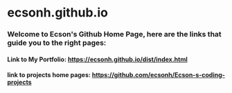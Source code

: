 # ecsonh.github.io
### Welcome to Ecson's Github Home Page, here are the links that guide you to the right pages:
#### Link to My Portfolio: https://ecsonh.github.io/dist/index.html
#### link to projects home pages: https://github.com/ecsonh/Ecson-s-coding-projects
